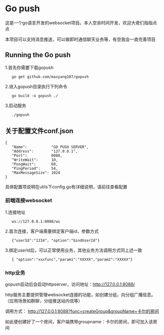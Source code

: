 <!--
 * @Description: 关于go push
 * @Author: maxyang
 * @Date: 2021-04-25 00:20:22
 * @LastEditTime: 2021-12-16 18:53:09
 * @LastEditors: liutq
 * @Reference: 
-->
# Go push 

这是一个go语言开发的websocket项目。本人空余时间开发，欢迎大佬们指指点点

本项目可以支持消息推送，可以做即时通信聊天业务等，有空我会一直完善项目

## Running the Go push

1.首先你需要下载gopush
```
   go get github.com/maxyang107/gopush
```
2.进入gopush目录执行下列命令
```
   go build -o gopush ./
```
3.启动服务
```
   ./gopush
```

## 关于配置文件conf.json
   ```
   {
      "Name":           "GO PUSH SERVER",
      "Address":        "127.0.0.1",
      "Port":           8088,
      "WriteWait":      10,
      "PongWait":       60,
      "PingPeriod":     54,
      "MaxMessageSize": 1024
   }
   ```

具体配置项说明在utils下config.go有详细说明，请前往查看配置


### 前端连接websocket

1.连接地址
```
   ws://127.0.0.1:8088/ws
```

2.首次连接，客户端需要绑定客户端id，参数方式
```
   {"userId":"1234", "option":"bindUserId"}
```

3.绑定userId后，可以正常使用业务，其他业务方法调用方式同上述一致
```
   { "option":"xxxfunc","param1":"XXXXX","param2":"XXXXX"}
```

### http业务

gopush启动后会启动httpserver，访问地址：http://127.0.0.1:8088/

http服务主要提供管理websocket连接的功能，如创建分组，向分组广播信息。（应用场景如群聊，分组推送站内信等）

调用方式：
http://127.0.0.1:8088?func=createGroup&groupName=卡尔的房间

如此便创建好了一个房间，客户端携带groupname：卡尔的房间，即可加入该房间

